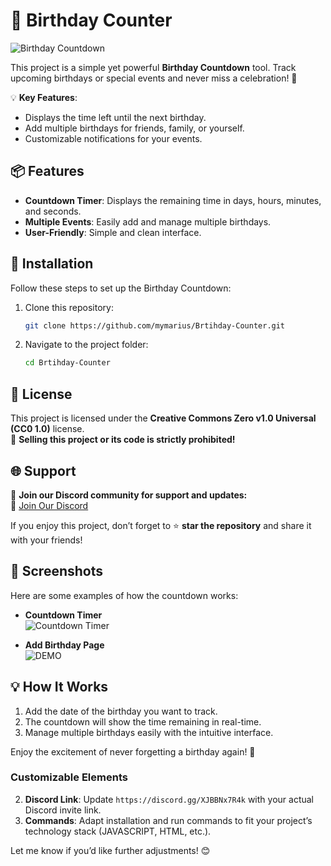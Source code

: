 # 🎉 Birthday Counter


![Birthday Countdown](https://via.placeholder.com/800x300?text=Birthday+Countdown+Banner)

This project is a simple yet powerful **Birthday Countdown** tool. Track upcoming birthdays or special events and never miss a celebration! 🎂  

💡 **Key Features**:
- Displays the time left until the next birthday.
- Add multiple birthdays for friends, family, or yourself.
- Customizable notifications for your events.


## 📦 Features
- **Countdown Timer**: Displays the remaining time in days, hours, minutes, and seconds.
- **Multiple Events**: Easily add and manage multiple birthdays.
- **User-Friendly**: Simple and clean interface.


## 🚀 Installation
Follow these steps to set up the Birthday Countdown:

1. Clone this repository:
   ```bash
   git clone https://github.com/mymarius/Brtihday-Counter.git
   ```

2. Navigate to the project folder:
   ```bash
   cd Brtihday-Counter
   ```

## 🌟 License
This project is licensed under the **Creative Commons Zero v1.0 Universal (CC0 1.0)** license.  
📜 **Selling this project or its code is strictly prohibited!**


## 🌐 Support
💬 **Join our Discord community for support and updates:**  
🔗 [Join Our Discord](https://discord.gg/XJBBNx7R4k)  

If you enjoy this project, don’t forget to ⭐ **star the repository** and share it with your friends!


## 📸 Screenshots
Here are some examples of how the countdown works:  

- **Countdown Timer**  
  ![Countdown Timer](https://cdn.discordapp.com/attachments/1274676214233305180/1332077808826060840/image.png?ex=6793f1a2&is=6792a022&hm=fae8a105fd666da36da2b73fef11b808a5e9be74feccee10fc4ed1a40fb431ce&)

- **Add Birthday Page**  
  ![DEMO](https://alice-birthday-counter.glitch.me/?theme=nature)


## 💡 How It Works
1. Add the date of the birthday you want to track.
2. The countdown will show the time remaining in real-time.
3. Manage multiple birthdays easily with the intuitive interface.

Enjoy the excitement of never forgetting a birthday again! 🎂

### **Customizable Elements**
2. **Discord Link**: Update `https://discord.gg/XJBBNx7R4k` with your actual Discord invite link.
3. **Commands**: Adapt installation and run commands to fit your project’s technology stack (JAVASCRIPT, HTML, etc.).

Let me know if you’d like further adjustments! 😊
